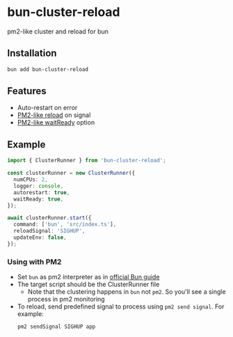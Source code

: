 # bun-cluster-reload

pm2-like cluster and reload for bun

## Installation

```bash
bun add bun-cluster-reload
```

## Features

- Auto-restart on error
- [PM2-like reload](https://pm2.keymetrics.io/docs/usage/cluster-mode/#reload) on signal
- [PM2-like waitReady](https://pm2.keymetrics.io/docs/usage/signals-clean-restart/#graceful-start) option

## Example

```typescript
import { ClusterRunner } from 'bun-cluster-reload';

const clusterRunner = new ClusterRunner({
  numCPUs: 2,
  logger: console,
  autorestart: true,
  waitReady: true,
});

await clusterRunner.start({
  command: ['bun', 'src/index.ts'],
  reloadSignal: 'SIGHUP',
  updateEnv: false,
});
```

### Using with PM2

- Set `bun` as pm2 interpreter as in [official Bun guide](https://bun.sh/guides/ecosystem/pm2)
- The target script should be the ClusterRunner file
  - Note that the clustering happens in `bun` not `pm2`. So you'll see a single process in pm2 monitoring
- To reload, send predefined signal to process using `pm2 send signal`. For example:
  ```bash
  pm2 sendSignal SIGHUP app
  ```
